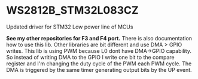 # WS2812B_STM32L083CZ
Updated driver for STM32 Low power line of MCUs

**See my other repositories for F3 and F4 port.**
There is also documentation how to use this lib. Other libraries are bit different and use DMA > GPIO writes.
This lib is using PWM because L0 dont have DMA->GPIO capability. So instead of writing DMA to the GPIO I write one bit to the compare register and I'm changing the duty cycle of the PWM each PWM cycle. The DMA is triggered by the same timer generating output bits by the UP event.

